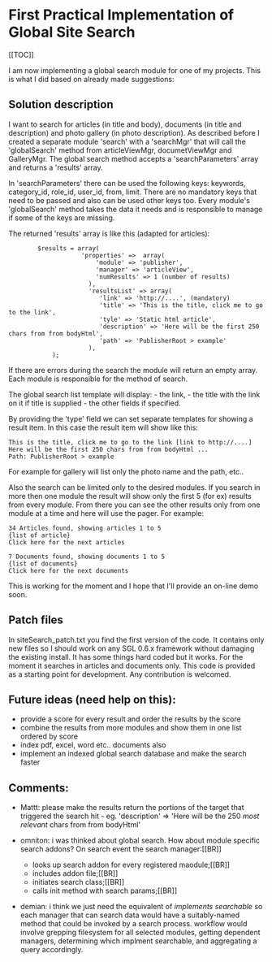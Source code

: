 <!-- Name: RFC/SiteSearch/FirstPracticalImplementation -->
<!-- Version: 10 -->
<!-- Last-Modified: 2006/07/07 16:10:42 -->
<!-- Author: rbenea -->
# First Practical Implementation of Global Site Search
[[TOC]]

I am now implementing a global search module for one of my projects. This is what I did based on already made suggestions:

## Solution description

I want to search for articles (in title and body), documents (in title and description) and photo gallery (in photo description). As described before I created a separate module 'search' with a 'searchMgr' that will call the 'globalSearch' method from articleViewMgr, documetViewMgr and GalleryMgr. The global search method accepts a 'searchParameters' array and returns a 'results' array.

In 'searchParameters' there can be used the following  keys:  keywords, category\_id,  role\_id, user\_id, from, limit. There are no mandatory keys that need to be passed and also can be used other keys too. Every module's 'globalSearch' method takes the data it needs and is responsible to manage if  some of the keys are missing.

The returned 'results' array is like this (adapted for articles):


	        $results = array(
	                    'properties' =>  array(
	                        'module' => 'publisher',
	                        'manager' => 'articleView',
	                        'numResults' => 1 (number of results)
	                      ),
	                      'resultsList' => array(
	                         'link' => 'http://....', (mandatory)
	                         'title' => 'This is the title, click me to go to the link',
	                         'tyle' => 'Static html article',
	                         'description' => 'Here will be the first 250 chars from from bodyHtml',
	                         'path' => 'PublisherRoot > example'
	                      ),
	            );

If there are errors during the search the module will return an empty array. Each module is responsible for the method of search.

The global search list template will display:
	- the link,
	- the title with the link on it if title is supplied
	- the other fields if specified.

By providing the 'type' field we can set separate templates for showing a result item. In this case the result item will show like this:


	This is the title, click me to go to the link [link to http://....]
	Here will be the first 250 chars from from bodyHtml ...
	Path: PublisherRoot > example

For example for gallery will list only the photo name and the path, etc..

Also the search can be limited only to the desired modules. If you search in more then one module the result will show only the first 5 (for ex) results from every module. From there you can see the other results only from one module at a time and here will use the pager. For example:


	34 Articles found, showing articles 1 to 5
	{list of article}
	Click here for the next articles
	
	7 Documents found, showing documents 1 to 5
	{list of documents}
	Click here for the next documents

This is working for the moment and I hope that I'll provide an on-line demo soon.

## Patch files

In siteSearch\_patch.txt you find the first version of the code. It contains only new files so I should work on any SGL 0.6.x framework without damaging the existing install. It has some things hard coded but it works. For the moment it searches in articles and documents only. This code is provided as a starting point for development. Any contribution is welcomed. 

## Future ideas (need help on this):
 * provide a score for every result and order the results by the score
 * combine the results from more modules and show them in one list ordered by score
 * index pdf, excel, word etc.. documents also
 * implement an indexed global search database and make the search faster

## Comments:
 * Mattt: please make the results return the portions of the target that triggered the search hit - eg.  'description' =\> 'Here will be the 250 _most relevant_ chars from from bodyHtml'

 * omniton: i was thinked about global search. How about module specific search addons? On search event the search manager:[[BR]]
   - looks up search addon for every registered maodule;[[BR]]
   - includes addon file;[[BR]]
   - initiates search class;[[BR]]
   - calls init method with search params;[[BR]]

 * demian: i think we just need the equivalent of _implements searchable_ so each manager that can search data would have a suitably-named method that could be invoked by a search process. workflow would involve grepping filesystem for all selected modules, getting dependent managers, determining which implment searchable, and aggregating a query accordingly.